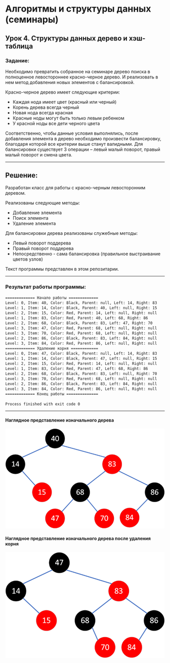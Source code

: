 # Алгоритмы и структуры данных (семинары)
## Урок 4. Структуры данных дерево и хэш-таблица

### **Задание:**

Необходимо превратить собранное на семинаре дерево поиска в полноценное левостороннее красно-черное дерево. И реализовать в нем метод добавления новых элементов с балансировкой.

Красно-черное дерево имеет следующие критерии:
* Каждая нода имеет цвет (красный или черный)
* Корень дерева всегда черный
* Новая нода всегда красная
* Красные ноды могут быть только левым ребенком
* У красной ноды все дети черного цвета

Соответственно, чтобы данные условия выполнялись, после добавления элемента в дерево необходимо произвести балансировку, благодаря которой все критерии выше станут валидными. Для балансировки существует 3 операции – левый малый поворот, правый малый поворот и смена цвета.

***
## Решение:
Разработан класс для работы с красно-черным левосторонним деревом. 

Реализованы следующие методы:
* Добавление элемента
* Поиск элемента
* Удаление элемента

Для балансировки дерева реализованы служебные методы:
* Левый поворот поддерева
* Правый поворот поддерева
* Непосредственно - сама балансировка (правильное выстраивание цветов узлов)

Текст программы представлен в этом репозитарии.

***
### Результат работы программы:
    ============= Начало работы =============
    Level: 0, Item: 40, Color: Black, Parent: null, Left: 14, Right: 83
    Level: 1, Item: 14, Color: Black, Parent: 40, Left: null, Right: 15
    Level: 2, Item: 15, Color: Red, Parent: 14, Left: null, Right: null
    Level: 1, Item: 83, Color: Red, Parent: 40, Left: 68, Right: 86
    Level: 2, Item: 68, Color: Black, Parent: 83, Left: 47, Right: 70
    Level: 3, Item: 47, Color: Red, Parent: 68, Left: null, Right: null
    Level: 3, Item: 70, Color: Red, Parent: 68, Left: null, Right: null
    Level: 2, Item: 86, Color: Black, Parent: 83, Left: 84, Right: null
    Level: 3, Item: 84, Color: Red, Parent: 86, Left: null, Right: null
    ============= Удаление корня ============
    Level: 0, Item: 47, Color: Black, Parent: null, Left: 14, Right: 83
    Level: 1, Item: 14, Color: Black, Parent: 47, Left: null, Right: 15
    Level: 2, Item: 15, Color: Red, Parent: 14, Left: null, Right: null
    Level: 1, Item: 83, Color: Red, Parent: 47, Left: 68, Right: 86
    Level: 2, Item: 68, Color: Black, Parent: 83, Left: null, Right: 70
    Level: 3, Item: 70, Color: Red, Parent: 68, Left: null, Right: null
    Level: 2, Item: 86, Color: Black, Parent: 83, Left: 84, Right: null
    Level: 3, Item: 84, Color: Red, Parent: 86, Left: null, Right: null
    ============= Конец работы ==============
    
    Process finished with exit code 0
***
#### Наглядное представление изначального дерева
![Изначальное дерево](src/screen1.png)
#### Наглядное представление изначального дерева после удаления корня
![Дерево после удаления элемента](src/screen2.png)
